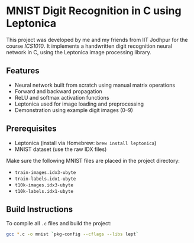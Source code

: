 # MNIST Digit Recognition in C using Leptonica

This project was developed by me and my friends from IIT Jodhpur for the course *ICS1010*. It implements a handwritten digit recognition neural network in C, using the Leptonica image processing library.

## Features
- Neural network built from scratch using manual matrix operations
- Forward and backward propagation
- ReLU and softmax activation functions
- Leptonica used for image loading and preprocessing
- Demonstration using example digit images (0–9)

## Prerequisites
- Leptonica (install via Homebrew: `brew install leptonica`)
- MNIST dataset (use the raw IDX files)

Make sure the following MNIST files are placed in the project directory:
- `train-images.idx3-ubyte`
- `train-labels.idx1-ubyte`
- `t10k-images.idx3-ubyte`
- `t10k-labels.idx1-ubyte`

## Build Instructions

To compile all `.c` files and build the project:

```bash
gcc *.c -o mnist `pkg-config --cflags --libs lept`
